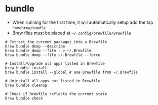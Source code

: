 # bundle

- When running for the first time, it will automatically setup add the tap `homebrew/bundle`
- Brew files must be placed at `~/.config/brewfile/Brewfile`

```shell
# Extract the current packages into a Brewfile
brew bundle dump --describe
brew bundle dump --file - > ~/.Brewfile
brew bundle dump --file ~/.Brewfile --force

# Install/Upgrade all apps listed in Brewfile
brew bundle install
brew bundle install --global # use Brewfile from ~/.Brewfile

# Uninstall all apps not listed in Brewfile
brew bundle cleanup

# Check if Brewfile reflects the current state
brew bundle check
```
